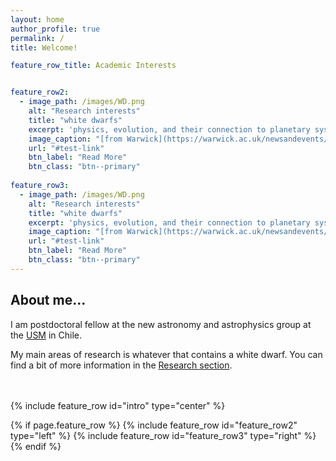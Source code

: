 ```yaml
---
layout: home
author_profile: true
permalink: /
title: Welcome!

feature_row_title: Academic Interests


feature_row2:
  - image_path: /images/WD.png
    alt: "Research interests"
    title: "white dwarfs"
    excerpt: 'physics, evolution, and their connection to planetary systems'
    image_caption: "[from Warwick](https://warwick.ac.uk/newsandevents/pressreleases/thousands_of_stars/)"
    url: "#test-link"
    btn_label: "Read More"
    btn_class: "btn--primary"
    
feature_row3:
  - image_path: /images/WD.png
    alt: "Research interests"
    title: "white dwarfs"
    excerpt: 'physics, evolution, and their connection to planetary systems'
    image_caption: "[from Warwick](https://warwick.ac.uk/newsandevents/pressreleases/thousands_of_stars/)"
    url: "#test-link"
    btn_label: "Read More"
    btn_class: "btn--primary"
---
```


## About me...

I am postdoctoral fellow at the new astronomy and astrophysics group at the [USM](https://fisica.usm.cl/investigacion/astrofisica/) in Chile. 

My main areas of research is whatever that contains a white dwarf. You can find a bit of more information in the <a href="{{ site.url }}{{ site.baseurl }}/research">Research section</a>.


<!-- Delete next line if you prefer not to have a feature row. -->
<br />
<br />
{% include feature_row id="intro" type="center" %}

{% if page.feature_row %}
  {% include feature_row id="feature_row2" type="left" %}
  {% include feature_row id="feature_row3" type="right" %}
{% endif %}
<!-- Delete previous lines if you prefer not to have a feature row. -->
